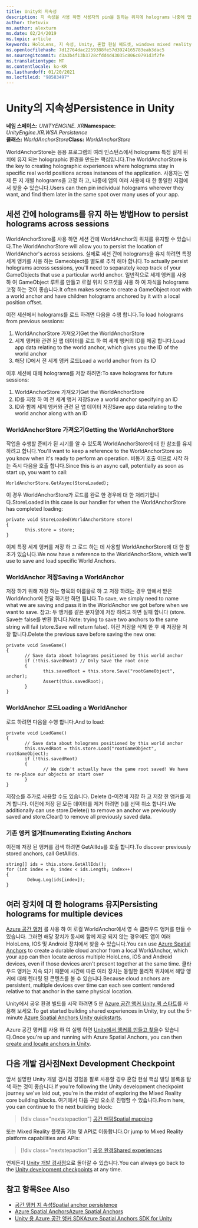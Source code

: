 ```yaml
---
title: Unity의 지속성
description: 지 속성을 사용 하면 사용자의 pin을 원하는 위치에 holograms 나중에 앱의 여러 사용에서 찾을 수 있습니다.
author: thetuvix
ms.author: alexturn
ms.date: 02/24/2019
ms.topic: article
keywords: HoloLens, 지 속성, Unity, 혼합 현실 헤드셋, windows mixed reality 헤드셋, 가상 현실 헤드셋
ms.openlocfilehash: 7d12764dac2259388fe57d3924165783eab3dac5
ms.sourcegitcommit: d3a3b4f13b3728cfdd4d43035c806c0791d3f2fe
ms.translationtype: MT
ms.contentlocale: ko-KR
ms.lasthandoff: 01/20/2021
ms.locfileid: "98583497"
---
```

# <a name="persistence-in-unity"></a><span data-ttu-id="09543-104">Unity의 지속성</span><span class="sxs-lookup"><span data-stu-id="09543-104">Persistence in Unity</span></span>

<span data-ttu-id="09543-105">**네임 스페이스:** *UNITYENGINE. XR*</span><span class="sxs-lookup"><span data-stu-id="09543-105">**Namespace:** *UnityEngine.XR.WSA.Persistence*</span></span><br>
<span data-ttu-id="09543-106">**클래스:** *WorldAnchorStore*</span><span class="sxs-lookup"><span data-stu-id="09543-106">**Class:** *WorldAnchorStore*</span></span>

<span data-ttu-id="09543-107">WorldAnchorStore는 응용 프로그램의 여러 인스턴스에서 holograms 특정 실제 위치에 유지 되는 holographic 환경을 만드는 핵심입니다.</span><span class="sxs-lookup"><span data-stu-id="09543-107">The WorldAnchorStore is the key to creating holographic experiences where holograms stay in specific real world positions across instances of the application.</span></span> <span data-ttu-id="09543-108">사용자는 언제 든 지 개별 holograms을 고정 하 고, 나중에 앱의 여러 사용에 대 한 동일한 지점에서 찾을 수 있습니다.</span><span class="sxs-lookup"><span data-stu-id="09543-108">Users can then pin individual holograms wherever they want, and find them later in the same spot over many uses of your app.</span></span>

## <a name="how-to-persist-holograms-across-sessions"></a><span data-ttu-id="09543-109">세션 간에 holograms를 유지 하는 방법</span><span class="sxs-lookup"><span data-stu-id="09543-109">How to persist holograms across sessions</span></span>

<span data-ttu-id="09543-110">WorldAnchorStore를 사용 하면 세션 간에 WorldAnchor의 위치를 유지할 수 있습니다.</span><span class="sxs-lookup"><span data-stu-id="09543-110">The WorldAnchorStore will allow you to persist the location of WorldAnchor's across sessions.</span></span> <span data-ttu-id="09543-111">실제로 세션 간에 holograms을 유지 하려면 특정 세계 앵커를 사용 하는 Gameobject를 별도로 추적 해야 합니다.</span><span class="sxs-lookup"><span data-stu-id="09543-111">To actually persist holograms across sessions, you'll need to separately keep track of your GameObjects that use a particular world anchor.</span></span> <span data-ttu-id="09543-112">일반적으로 세계 앵커를 사용 하 여 GameObject 루트를 만들고 로컬 위치 오프셋을 사용 하 여 자식을 holograms 고정 하는 것이 좋습니다.</span><span class="sxs-lookup"><span data-stu-id="09543-112">It often makes sense to create a GameObject root with a world anchor and have children holograms anchored by it with a local position offset.</span></span>

<span data-ttu-id="09543-113">이전 세션에서 holograms를 로드 하려면 다음을 수행 합니다.</span><span class="sxs-lookup"><span data-stu-id="09543-113">To load holograms from previous sessions:</span></span>
1. <span data-ttu-id="09543-114">WorldAnchorStore 가져오기</span><span class="sxs-lookup"><span data-stu-id="09543-114">Get the WorldAnchorStore</span></span>
2. <span data-ttu-id="09543-115">세계 앵커와 관련 된 앱 데이터를 로드 하 여 세계 앵커의 ID를 제공 합니다.</span><span class="sxs-lookup"><span data-stu-id="09543-115">Load app data relating to the world anchor, which gives you the ID of the world anchor</span></span>
3. <span data-ttu-id="09543-116">해당 ID에서 전 세계 앵커 로드</span><span class="sxs-lookup"><span data-stu-id="09543-116">Load a world anchor from its ID</span></span>

<span data-ttu-id="09543-117">이후 세션에 대해 holograms를 저장 하려면:</span><span class="sxs-lookup"><span data-stu-id="09543-117">To save holograms for future sessions:</span></span>
1. <span data-ttu-id="09543-118">WorldAnchorStore 가져오기</span><span class="sxs-lookup"><span data-stu-id="09543-118">Get the WorldAnchorStore</span></span>
2. <span data-ttu-id="09543-119">ID를 지정 하 여 전 세계 앵커 저장</span><span class="sxs-lookup"><span data-stu-id="09543-119">Save a world anchor specifying an ID</span></span>
3. <span data-ttu-id="09543-120">ID와 함께 세계 앵커와 관련 된 앱 데이터 저장</span><span class="sxs-lookup"><span data-stu-id="09543-120">Save app data relating to the world anchor along with an ID</span></span>

### <a name="getting-the-worldanchorstore"></a><span data-ttu-id="09543-121">WorldAnchorStore 가져오기</span><span class="sxs-lookup"><span data-stu-id="09543-121">Getting the WorldAnchorStore</span></span>

<span data-ttu-id="09543-122">작업을 수행할 준비가 된 시기를 알 수 있도록 WorldAnchorStore에 대 한 참조를 유지 하려고 합니다.</span><span class="sxs-lookup"><span data-stu-id="09543-122">You'll want to keep a reference to the WorldAnchorStore so you know when it's ready to perform an operation.</span></span> <span data-ttu-id="09543-123">비동기 호출 이므로 시작 하는 즉시 다음을 호출 합니다.</span><span class="sxs-lookup"><span data-stu-id="09543-123">Since this is an async call, potentially as soon as start up, you want to call:</span></span>

```
WorldAnchorStore.GetAsync(StoreLoaded);
```

<span data-ttu-id="09543-124">이 경우 WorldAnchorStore가 로드를 완료 한 경우에 대 한 처리기입니다.</span><span class="sxs-lookup"><span data-stu-id="09543-124">StoreLoaded in this case is our handler for when the WorldAnchorStore has completed loading:</span></span>

```
private void StoreLoaded(WorldAnchorStore store)
{
       this.store = store;
}
```

<span data-ttu-id="09543-125">이제 특정 세계 앵커를 저장 하 고 로드 하는 데 사용할 WorldAnchorStore에 대 한 참조가 있습니다.</span><span class="sxs-lookup"><span data-stu-id="09543-125">We now have a reference to the WorldAnchorStore, which we'll use to save and load specific World Anchors.</span></span>

### <a name="saving-a-worldanchor"></a><span data-ttu-id="09543-126">WorldAnchor 저장</span><span class="sxs-lookup"><span data-stu-id="09543-126">Saving a WorldAnchor</span></span>

<span data-ttu-id="09543-127">저장 하기 위해 저장 하는 항목의 이름을로 하 고 저장 하려는 경우 앞에서 받은 WorldAnchor에 전달 하기만 하면 됩니다.</span><span class="sxs-lookup"><span data-stu-id="09543-127">To save, we simply need to name what we are saving and pass it in the WorldAnchor we got before when we want to save.</span></span> <span data-ttu-id="09543-128">참고: 두 앵커를 같은 문자열에 저장 하려고 하면 실패 합니다 (store. Save는 false를 반환 합니다.</span><span class="sxs-lookup"><span data-stu-id="09543-128">Note: trying to save two anchors to the same string will fail (store.Save will return false).</span></span> <span data-ttu-id="09543-129">이전 저장을 삭제 한 후 새 저장을 저장 합니다.</span><span class="sxs-lookup"><span data-stu-id="09543-129">Delete the previous save before saving the new one:</span></span>

```
private void SaveGame()
{
       // Save data about holograms positioned by this world anchor
       if (!this.savedRoot) // Only Save the root once
       {
              this.savedRoot = this.store.Save("rootGameObject", anchor);
              Assert(this.savedRoot);
       }
}
```

### <a name="loading-a-worldanchor"></a><span data-ttu-id="09543-130">WorldAnchor 로드</span><span class="sxs-lookup"><span data-stu-id="09543-130">Loading a WorldAnchor</span></span>

<span data-ttu-id="09543-131">로드 하려면 다음을 수행 합니다.</span><span class="sxs-lookup"><span data-stu-id="09543-131">And to load:</span></span>

```
private void LoadGame()
{
       // Save data about holograms positioned by this world anchor
       this.savedRoot = this.store.Load("rootGameObject", rootGameObject);
       if (!this.savedRoot)
       {
              // We didn't actually have the game root saved! We have to re-place our objects or start over
       }
}
```

<span data-ttu-id="09543-132">저장소를 추가로 사용할 수도 있습니다. Delete ()-이전에 저장 하 고 저장 한 앵커를 제거 합니다. 이전에 저장 된 모든 데이터를 제거 하려면 ()를 선택 취소 합니다.</span><span class="sxs-lookup"><span data-stu-id="09543-132">We additionally can use store.Delete() to remove an anchor we previously saved and store.Clear() to remove all previously saved data.</span></span>

### <a name="enumerating-existing-anchors"></a><span data-ttu-id="09543-133">기존 앵커 열거</span><span class="sxs-lookup"><span data-stu-id="09543-133">Enumerating Existing Anchors</span></span>

<span data-ttu-id="09543-134">이전에 저장 된 앵커를 검색 하려면 GetAllIds를 호출 합니다.</span><span class="sxs-lookup"><span data-stu-id="09543-134">To discover previously stored anchors, call GetAllIds.</span></span>

```
string[] ids = this.store.GetAllIds();
for (int index = 0; index < ids.Length; index++)
{
        Debug.Log(ids[index]);
}
```

## <a name="persisting-holograms-for-multiple-devices"></a><span data-ttu-id="09543-135">여러 장치에 대 한 holograms 유지</span><span class="sxs-lookup"><span data-stu-id="09543-135">Persisting holograms for multiple devices</span></span>

<span data-ttu-id="09543-136"><a href="/azure/spatial-anchors/overview" target="_blank">Azure 공간 앵커</a> 를 사용 하 여 로컬 WorldAnchor에서 영 속 클라우드 앵커를 만들 수 있습니다. 그러면 해당 장치가 동시에 함께 제공 되지 않는 경우에도 앱이 여러 HoloLens, IOS 및 Android 장치에서 찾을 수 있습니다.</span><span class="sxs-lookup"><span data-stu-id="09543-136">You can use <a href="/azure/spatial-anchors/overview" target="_blank">Azure Spatial Anchors</a> to create a durable cloud anchor from a local WorldAnchor, which your app can then locate across multiple HoloLens, iOS and Android devices, even if those devices aren't present together at the same time.</span></span>  <span data-ttu-id="09543-137">클라우드 앵커는 지속 되기 때문에 시간에 따른 여러 장치는 동일한 물리적 위치에서 해당 앵커에 대해 렌더링 된 콘텐츠를 볼 수 있습니다.</span><span class="sxs-lookup"><span data-stu-id="09543-137">Because cloud anchors are persistent, multiple devices over time can each see content rendered relative to that anchor in the same physical location.</span></span>

<span data-ttu-id="09543-138">Unity에서 공유 환경 빌드를 시작 하려면 5 분 <a href="/azure/spatial-anchors/unity-overview" target="_blank">Azure 공간 앵커 Unity 퀵 스타트</a>를 사용해 보세요.</span><span class="sxs-lookup"><span data-stu-id="09543-138">To get started building shared experiences in Unity, try out the 5-minute <a href="/azure/spatial-anchors/unity-overview" target="_blank">Azure Spatial Anchors Unity quickstarts</a>.</span></span>

<span data-ttu-id="09543-139">Azure 공간 앵커를 사용 하 여 실행 하면 <a href="/azure/spatial-anchors/concepts/create-locate-anchors-unity" target="_blank">Unity에서 앵커를 만들고 찾을</a>수 있습니다.</span><span class="sxs-lookup"><span data-stu-id="09543-139">Once you're up and running with Azure Spatial Anchors, you can then <a href="/azure/spatial-anchors/concepts/create-locate-anchors-unity" target="_blank">create and locate anchors in Unity</a>.</span></span>

## <a name="next-development-checkpoint"></a><span data-ttu-id="09543-140">다음 개발 검사점</span><span class="sxs-lookup"><span data-stu-id="09543-140">Next Development Checkpoint</span></span>

<span data-ttu-id="09543-141">앞서 설명한 Unity 개발 검사점 경험을 팔로 사용할 경우 혼합 현실 핵심 빌딩 블록을 탐색 하는 것이 좋습니다.</span><span class="sxs-lookup"><span data-stu-id="09543-141">If you're following the Unity development checkpoint journey we've laid out, you're in the midst of exploring the Mixed Reality core building blocks.</span></span> <span data-ttu-id="09543-142">여기에서 다음 구성 요소로 진행할 수 있습니다.</span><span class="sxs-lookup"><span data-stu-id="09543-142">From here, you can continue to the next building block:</span></span>

> [!div class="nextstepaction"]
> [<span data-ttu-id="09543-143">공간 매핑</span><span class="sxs-lookup"><span data-stu-id="09543-143">Spatial mapping</span></span>](spatial-mapping-in-unity.md)

<span data-ttu-id="09543-144">또는 Mixed Reality 플랫폼 기능 및 API로 이동합니다.</span><span class="sxs-lookup"><span data-stu-id="09543-144">Or jump to Mixed Reality platform capabilities and APIs:</span></span>

> [!div class="nextstepaction"]
> [<span data-ttu-id="09543-145">공유 환경</span><span class="sxs-lookup"><span data-stu-id="09543-145">Shared experiences</span></span>](shared-experiences-in-unity.md)

<span data-ttu-id="09543-146">언제든지 [Unity 개발 검사점](unity-development-overview.md#2-core-building-blocks)으로 돌아갈 수 있습니다.</span><span class="sxs-lookup"><span data-stu-id="09543-146">You can always go back to the [Unity development checkpoints](unity-development-overview.md#2-core-building-blocks) at any time.</span></span>

## <a name="see-also"></a><span data-ttu-id="09543-147">참고 항목</span><span class="sxs-lookup"><span data-stu-id="09543-147">See Also</span></span>
* [<span data-ttu-id="09543-148">공간 앵커 지 속성</span><span class="sxs-lookup"><span data-stu-id="09543-148">Spatial anchor persistence</span></span>](../../design/coordinate-systems.md#spatial-anchor-persistence)
* <span data-ttu-id="09543-149"><a href="/azure/spatial-anchors" target="_blank">Azure Spatial Anchors</a></span><span class="sxs-lookup"><span data-stu-id="09543-149"><a href="/azure/spatial-anchors" target="_blank">Azure Spatial Anchors</a></span></span>
* <span data-ttu-id="09543-150"><a href="/dotnet/api/Microsoft.Azure.SpatialAnchors" target="_blank">Unity 용 Azure 공간 앵커 SDK</a></span><span class="sxs-lookup"><span data-stu-id="09543-150"><a href="/dotnet/api/Microsoft.Azure.SpatialAnchors" target="_blank">Azure Spatial Anchors SDK for Unity</a></span></span>